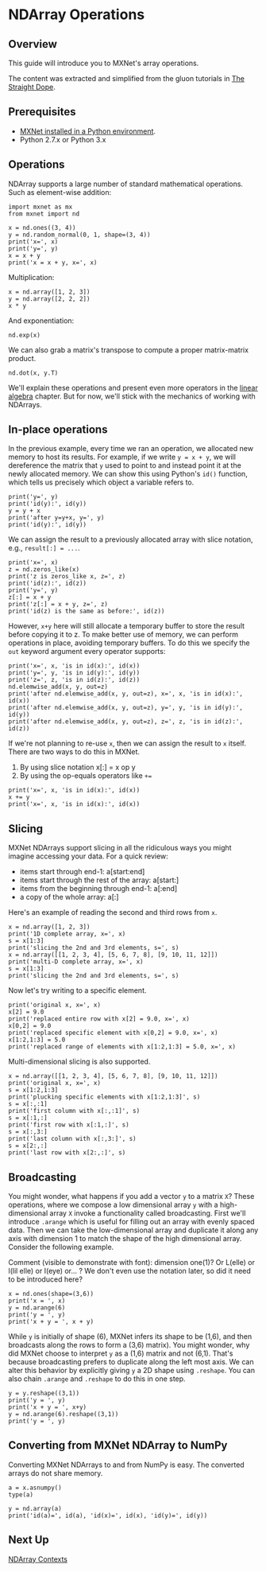 # NDArray Operations

## Overview
This guide will introduce you to MXNet's array operations.

The content was extracted and simplified from the gluon tutorials in [The Straight
Dope](https://gluon.mxnet.io/).

## Prerequisites
* [MXNet installed in a Python environment](../../../install/index.html?language=Python).
* Python 2.7.x or Python 3.x


## Operations

NDArray supports a large number of standard mathematical operations.
Such as element-wise addition:
<!-- keeping it
easy -->

```{.python .input}
import mxnet as mx
from mxnet import nd
```

```{.python .input}
x = nd.ones((3, 4))
y = nd.random_normal(0, 1, shape=(3, 4))
print('x=', x)
print('y=', y)
x = x + y
print('x = x + y, x=', x)
```

Multiplication:

```{.python .input}
x = nd.array([1, 2, 3])
y = nd.array([2, 2, 2])
x * y
```

And exponentiation:
<!-- with these next ones we'll just have to take your word
for it... -->

```{.python .input}
nd.exp(x)
```

We can also grab a matrix's transpose to compute a proper matrix-matrix product.
<!-- because we need to do that before we have coffee every day... and you know
how those dirty, improper matrixeses can be... -->

```{.python .input}
nd.dot(x, y.T)
```

We'll explain these operations and present even more operators in the [linear
algebra](P01-C03-linear-algebra.ipynb) chapter. But for now, we'll stick with
the mechanics of working with NDArrays.

## In-place operations

In the previous
example, every time we ran an operation, we allocated new memory to host its
results. For example, if we write `y = x + y`, we will dereference the matrix
that `y` used to point to and instead point it at the newly allocated memory. We
can show this using Python's `id()` function, which tells us precisely which
object a variable refers to.

<!-- dereference is something C++ people would
know but everyone else... not so much. What's the point? ;) get it? Put it in
more context as to why you care about this and why this is in front of so much
other material. Seems like an optimization topic best suited for later...
###edit### we just talked about this, so I have better context. Now I
understand, but your new reader will not. This should be covered in much more
detail, and quite possibily in its own notebook since I think it will help to
show some gotchas like you mentioned verbally. I am still leaning toward
delaying the introduction of this topic....-->

```{.python .input}
print('y=', y)
print('id(y):', id(y))
y = y + x
print('after y=y+x, y=', y)
print('id(y):', id(y))
```

We can assign the result to a previously allocated array with slice notation,
e.g., `result[:] = ...`.

```{.python .input}
print('x=', x)
z = nd.zeros_like(x)
print('z is zeros_like x, z=', z)
print('id(z):', id(z))
print('y=', y)
z[:] = x + y
print('z[:] = x + y, z=', z)
print('id(z) is the same as before:', id(z))
```

However, `x+y` here will still allocate a temporary buffer to store the result
before copying it to z. To make better use of memory, we can perform operations
in place, avoiding temporary buffers. To do this we specify the `out` keyword
argument every operator supports:

```{.python .input}
print('x=', x, 'is in id(x):', id(x))
print('y=', y, 'is in id(y):', id(y))
print('z=', z, 'is in id(z):', id(z))
nd.elemwise_add(x, y, out=z)
print('after nd.elemwise_add(x, y, out=z), x=', x, 'is in id(x):', id(x))
print('after nd.elemwise_add(x, y, out=z), y=', y, 'is in id(y):', id(y))
print('after nd.elemwise_add(x, y, out=z), z=', z, 'is in id(z):', id(z))
```

If we're not planning to re-use ``x``, then we can assign the result to ``x``
itself. There are two ways to do this in MXNet.
1. By using slice notation x[:]
= x op y
2. By using the op-equals operators like `+=`

```{.python .input}
print('x=', x, 'is in id(x):', id(x))
x += y
print('x=', x, 'is in id(x):', id(x))
```

## Slicing
MXNet NDArrays support slicing in all the ridiculous ways you might
imagine accessing your data. For a quick review:

* items start through end-1: a[start:end]
* items start through the rest of the
array: a[start:]
* items from the beginning through end-1: a[:end]
* a copy of
the whole array: a[:]

Here's an example of reading the second and third rows from `x`.

```{.python .input}
x = nd.array([1, 2, 3])
print('1D complete array, x=', x)
s = x[1:3]
print('slicing the 2nd and 3rd elements, s=', s)
x = nd.array([[1, 2, 3, 4], [5, 6, 7, 8], [9, 10, 11, 12]])
print('multi-D complete array, x=', x)
s = x[1:3]
print('slicing the 2nd and 3rd elements, s=', s)
```

Now let's try writing to a specific element.

```{.python .input}
print('original x, x=', x)
x[2] = 9.0
print('replaced entire row with x[2] = 9.0, x=', x)
x[0,2] = 9.0
print('replaced specific element with x[0,2] = 9.0, x=', x)
x[1:2,1:3] = 5.0
print('replaced range of elements with x[1:2,1:3] = 5.0, x=', x)
```

Multi-dimensional slicing is also supported.

```{.python .input}
x = nd.array([[1, 2, 3, 4], [5, 6, 7, 8], [9, 10, 11, 12]])
print('original x, x=', x)
s = x[1:2,1:3]
print('plucking specific elements with x[1:2,1:3]', s)
s = x[:,:1]
print('first column with x[:,:1]', s)
s = x[:1,:]
print('first row with x[:1,:]', s)
s = x[:,3:]
print('last column with x[:,3:]', s)
s = x[2:,:]
print('last row with x[2:,:]', s)
```

## Broadcasting

You might wonder, what happens if you add a vector `y` to a
matrix `X`? These operations, where we compose a low dimensional array `y` with
a high-dimensional array `X` invoke a functionality called broadcasting. First
we'll introduce `.arange` which is useful for filling out an array with evenly
spaced data. Then we can take the low-dimensional array and duplicate it along
any axis with dimension $1$ to match the shape of the high dimensional array.
Consider the following example.

Comment (visible to demonstrate with font):
dimension one(1)? Or L(elle) or l(lil elle) or I(eye) or... ? We don't even use
the notation later, so did it need to be introduced here?

<!--Also, if you use
a shape like (3,3) you lose some of the impact and miss some errors if people
play with the values. Better to have a distinct shape so that it is more obvious
what is happening and what can break.-->

```{.python .input}
x = nd.ones(shape=(3,6))
print('x = ', x)
y = nd.arange(6)
print('y = ', y)
print('x + y = ', x + y)
```

While `y` is initially of shape (6),
MXNet infers its shape to be (1,6),
and then broadcasts along the rows to form a (3,6) matrix).
You might wonder, why did MXNet choose to interpret `y` as a (1,6) matrix and not (6,1).
That's because broadcasting prefers to duplicate along the left most axis.
We can alter this behavior by explicitly giving `y` a 2D shape using `.reshape`.
You can also chain `.arange` and `.reshape` to do this in one step.

```{.python .input}
y = y.reshape((3,1))
print('y = ', y)
print('x + y = ', x+y)
y = nd.arange(6).reshape((3,1))
print('y = ', y)
```

## Converting from MXNet NDArray to NumPy
Converting MXNet NDArrays to and from
NumPy is easy. The converted arrays do not share memory.

```{.python .input}
a = x.asnumpy()
type(a)
```

```{.python .input}
y = nd.array(a)
print('id(a)=', id(a), 'id(x)=', id(x), 'id(y)=', id(y))
```

## Next Up

[NDArray Contexts](ndarray-contexts.md)
